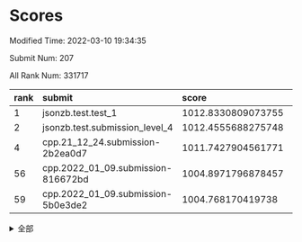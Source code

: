 # Scores

Modified Time: 2022-03-10 19:34:35

Submit Num: 207

All Rank Num: 331717

| rank |               submit               |       score        |       sigma        | pk_num |
| :--- | :--------------------------------- | :----------------- | :----------------- | :----- |
| 1    | jsonzb.test.test_1                 | 1012.8330809073755 | 0.7998635523249709 | 6406   |
| 2    | jsonzb.test.submission_level_4     | 1012.4555688275748 | 0.7850621064744964 | 6410   |
| 4    | cpp.21_12_24.submission-2b2ea0d7   | 1011.7427904561771 | 0.8015893576544874 | 6410   |
| 56   | cpp.2022_01_09.submission-816672bd | 1004.8971796878457 | 0.7101053469987898 | 6409   |
| 59   | cpp.2022_01_09.submission-5b0e3de2 | 1004.768170419738  | 0.7158789347934278 | 6407   |


<details>
<summary>全部</summary>

| rank |                 submit                 |       score        |       sigma        | pk_num |
| :--- | :------------------------------------- | :----------------- | :----------------- | :----- |
| 1    | jsonzb.test.test_1                     | 1012.8330809073755 | 0.7998635523249709 | 6406   |
| 2    | jsonzb.test.submission_level_4         | 1012.4555688275748 | 0.7850621064744964 | 6410   |
| 3    | gobigger.level_3.submission_level_3_14 | 1011.8288864342386 | 0.7710070189839059 | 6407   |
| 4    | cpp.21_12_24.submission-2b2ea0d7       | 1011.7427904561771 | 0.8015893576544874 | 6410   |
| 5    | gobigger.level_3.submission_level_3_41 | 1011.3487643139879 | 0.7661543334812334 | 6408   |
| 6    | gobigger.level_3.submission_level_3_25 | 1011.2940083702346 | 0.7945408275398071 | 6406   |
| 7    | gobigger.level_3.submission_level_3_45 | 1011.2849602859033 | 0.7678617641838655 | 6415   |
| 8    | gobigger.level_3.submission_level_3_17 | 1011.1649287574305 | 0.7741705841171361 | 6407   |
| 9    | gobigger.level_3.submission_level_3_23 | 1011.1037367531425 | 0.751866754589291  | 6410   |
| 10   | gobigger.level_3.submission_level_3_49 | 1010.8375092462361 | 0.7870183956870132 | 6411   |
| 11   | gobigger.level_3.submission_level_3_6  | 1010.8049766317757 | 0.7478735859365769 | 6416   |
| 12   | gobigger.level_3.submission_level_3_38 | 1010.724650324075  | 0.7452329812866191 | 6411   |
| 13   | gobigger.level_3.submission_level_3_8  | 1010.7208742797735 | 0.7459134740310414 | 6417   |
| 14   | gobigger.level_3.submission_level_3_39 | 1010.6437272583657 | 0.75194451890253   | 6413   |
| 15   | gobigger.level_3.submission_level_3_46 | 1010.5637716425149 | 0.7484082073291815 | 6412   |
| 16   | gobigger.level_3.submission_level_3_13 | 1010.5173484703458 | 0.7530356292104317 | 6410   |
| 17   | gobigger.level_3.submission_level_3_0  | 1010.4398718423129 | 0.7609053558038463 | 6407   |
| 18   | gobigger.level_3.submission_level_3_11 | 1010.3465710687324 | 0.7537764610610203 | 6409   |
| 19   | gobigger.level_3.submission_level_3_35 | 1010.2980612821882 | 0.7500078885883634 | 6408   |
| 20   | gobigger.level_3.submission_level_3_19 | 1010.2760203217231 | 0.7550205258571383 | 6408   |
| 21   | gobigger.level_3.submission_level_3_1  | 1010.191990259654  | 0.7876630447265979 | 6404   |
| 22   | gobigger.level_3.submission_level_3_2  | 1010.0734628192265 | 0.7516354375134152 | 6407   |
| 23   | gobigger.level_3.submission_level_3_24 | 1010.06425269817   | 0.7582601108689444 | 6417   |
| 24   | gobigger.level_3.submission_level_3_22 | 1010.0573511384691 | 0.7494177279601558 | 6410   |
| 25   | gobigger.level_3.submission_level_3_36 | 1010.0433175711347 | 0.7774649387404472 | 6411   |
| 26   | gobigger.level_3.submission_level_3_12 | 1010.018726949669  | 0.7616674825131929 | 6411   |
| 27   | gobigger.level_3.submission_level_3_7  | 1010.0185150314072 | 0.7591569811438419 | 6413   |
| 28   | gobigger.level_3.submission_level_3_26 | 1009.9697708999486 | 0.7723058978297195 | 6410   |
| 29   | gobigger.level_3.submission_level_3_9  | 1009.9636035559504 | 0.7638743974719748 | 6411   |
| 30   | gobigger.level_3.submission_level_3_37 | 1009.9594953093836 | 0.795995826356427  | 6416   |
| 31   | gobigger.level_3.submission_level_3_48 | 1009.9474160663237 | 0.7724307254596664 | 6406   |
| 32   | gobigger.level_3.submission_level_3_10 | 1009.9261071398928 | 0.7517769083082031 | 6413   |
| 33   | gobigger.level_3.submission_level_3_44 | 1009.9064351105676 | 0.7495664049886215 | 6408   |
| 34   | gobigger.level_3.submission_level_3_43 | 1009.8859311898625 | 0.7882959536526122 | 6413   |
| 35   | gobigger.level_3.submission_level_3_5  | 1009.8701341703572 | 0.7567039680605779 | 6411   |
| 36   | gobigger.level_3.submission_level_3_31 | 1009.8700682567736 | 0.7751711050806207 | 6410   |
| 37   | gobigger.level_3.submission_level_3_30 | 1009.8310481140478 | 0.7550017031339112 | 6411   |
| 38   | gobigger.level_3.submission_level_3_16 | 1009.8309399296887 | 0.7335430200751422 | 6409   |
| 39   | gobigger.level_3.submission_level_3_28 | 1009.8031184058544 | 0.7505711145617349 | 6411   |
| 40   | gobigger.level_3.submission_level_3_4  | 1009.6625700563574 | 0.7576694181105931 | 6411   |
| 41   | gobigger.level_3.submission_level_3_40 | 1009.6035908272802 | 0.7617509306945995 | 6408   |
| 42   | gobigger.level_3.submission_level_3_42 | 1009.590711879449  | 0.756840105790899  | 6408   |
| 43   | gobigger.level_3.submission_level_3_15 | 1009.4155400739046 | 0.7515609928384427 | 6408   |
| 44   | gobigger.level_3.submission_level_3_29 | 1009.3946912203295 | 0.7625548407392254 | 6406   |
| 45   | gobigger.level_3.submission_level_3_32 | 1009.2238200703226 | 0.7418970103961974 | 6405   |
| 46   | gobigger.level_3.submission_level_3_21 | 1009.171335618475  | 0.7570967070711618 | 6408   |
| 47   | gobigger.level_3.submission_level_3_27 | 1009.1505114998524 | 0.7645587300717486 | 6411   |
| 48   | gobigger.level_3.submission_level_3_33 | 1009.0664511073743 | 0.7525504093330564 | 6409   |
| 49   | gobigger.level_3.submission_level_3_34 | 1008.9725036497292 | 0.7443357441620079 | 6408   |
| 50   | gobigger.level_3.submission_level_3_18 | 1008.4518538327194 | 0.7557143692259959 | 6407   |
| 51   | gobigger.level_3.submission_level_3_20 | 1008.3855376907658 | 0.7281176103643504 | 6412   |
| 52   | gobigger.level_3.submission_level_3_3  | 1008.365896625284  | 0.7599700852280235 | 6410   |
| 53   | gobigger.level_3.submission_level_3_47 | 1008.3004603952231 | 0.7469363022206955 | 6412   |
| 54   | gobigger.level_1.submission_level_1_26 | 1005.4489222579424 | 0.7164104365206374 | 6407   |
| 55   | gobigger.level_1.submission_level_1_39 | 1005.2241782530973 | 0.7289565657124931 | 6409   |
| 56   | cpp.2022_01_09.submission-816672bd     | 1004.8971796878457 | 0.7101053469987898 | 6409   |
| 57   | gobigger.level_1.submission_level_1_16 | 1004.896166748366  | 0.737172193595026  | 6412   |
| 58   | gobigger.level_1.submission_level_1_29 | 1004.8278165134733 | 0.7232696334053551 | 6408   |
| 59   | cpp.2022_01_09.submission-5b0e3de2     | 1004.768170419738  | 0.7158789347934278 | 6407   |
| 60   | gobigger.level_1.submission_level_1_46 | 1004.6875813536178 | 0.7273816845067125 | 6410   |
| 61   | gobigger.level_1.submission_level_1_19 | 1004.4869840144836 | 0.727068676806855  | 6415   |
| 62   | gobigger.level_1.submission_level_1_4  | 1004.4586751483573 | 0.7151025478168237 | 6411   |
| 63   | gobigger.level_1.submission_level_1_17 | 1004.3654952826186 | 0.720151849423768  | 6412   |
| 64   | gobigger.level_1.submission_level_1_49 | 1004.0567910995205 | 0.7128525911278413 | 6413   |
| 65   | gobigger.level_1.submission_level_1_20 | 1004.0381272872883 | 0.7110224085032616 | 6406   |
| 66   | gobigger.level_1.submission_level_1_18 | 1003.9998929826683 | 0.7219252832891937 | 6412   |
| 67   | gobigger.level_1.submission_level_1_11 | 1003.9643570645289 | 0.7183818955027028 | 6408   |
| 68   | gobigger.level_1.submission_level_1_9  | 1003.8901809269769 | 0.7160854771076473 | 6412   |
| 69   | gobigger.level_1.submission_level_1_43 | 1003.8778688307121 | 0.7152432728236762 | 6413   |
| 70   | gobigger.level_1.submission_level_1_12 | 1003.8622421536662 | 0.7200686743760326 | 6411   |
| 71   | gobigger.level_1.submission_level_1_15 | 1003.8465948358968 | 0.7232551240929468 | 6408   |
| 72   | gobigger.level_1.submission_level_1_2  | 1003.8459707239416 | 0.7384850969529267 | 6409   |
| 73   | gobigger.level_1.submission_level_1_48 | 1003.7761640516096 | 0.7119120307222933 | 6412   |
| 74   | gobigger.level_1.submission_level_1_28 | 1003.7739283498069 | 0.7099263882760207 | 6410   |
| 75   | gobigger.level_1.submission_level_1_44 | 1003.7632373445492 | 0.7191786152001586 | 6411   |
| 76   | gobigger.level_1.submission_level_1_6  | 1003.7314379598985 | 0.7144051294115427 | 6411   |
| 77   | gobigger.level_1.submission_level_1_32 | 1003.696333980956  | 0.7226322422444852 | 6410   |
| 78   | gobigger.level_1.submission_level_1_27 | 1003.6642718943017 | 0.7269758873396249 | 6406   |
| 79   | gobigger.level_1.submission_level_1_5  | 1003.5767664272796 | 0.7035144691698197 | 6406   |
| 80   | gobigger.level_1.submission_level_1_45 | 1003.4496951452835 | 0.7037322604785723 | 6406   |
| 81   | gobigger.level_1.submission_level_1_25 | 1003.3920401174942 | 0.7239867743021839 | 6411   |
| 82   | gobigger.level_1.submission_level_1_8  | 1003.3587734784684 | 0.7163302765198718 | 6409   |
| 83   | gobigger.level_1.submission_level_1_7  | 1003.3238589364616 | 0.7104337722933216 | 6413   |
| 84   | gobigger.level_1.submission_level_1_37 | 1003.2829552862763 | 0.7175821417872776 | 6412   |
| 85   | gobigger.level_1.submission_level_1_42 | 1003.2425666311196 | 0.7112105478895624 | 6409   |
| 86   | gobigger.level_1.submission_level_1_14 | 1003.2291613613777 | 0.7240597327271825 | 6414   |
| 87   | gobigger.level_1.submission_level_1_31 | 1003.2174760353361 | 0.7255523674297892 | 6411   |
| 88   | gobigger.level_1.submission_level_1_36 | 1003.1193152540114 | 0.720680703708975  | 6406   |
| 89   | gobigger.level_1.submission_level_1_35 | 1003.0957918470205 | 0.7041846567270922 | 6411   |
| 90   | gobigger.level_1.submission_level_1_33 | 1003.0406425888457 | 0.7167121980853717 | 6406   |
| 91   | gobigger.level_1.submission_level_1_40 | 1003.022968779006  | 0.7028337301588459 | 6409   |
| 92   | gobigger.level_1.submission_level_1_30 | 1002.9450018471985 | 0.7189424503707849 | 6410   |
| 93   | gobigger.level_1.submission_level_1_41 | 1002.8318353278751 | 0.7046875052307157 | 6407   |
| 94   | gobigger.level_1.submission_level_1_24 | 1002.7478168897588 | 0.7164370407853833 | 6410   |
| 95   | gobigger.level_1.submission_level_1_3  | 1002.7462599772766 | 0.7212884686500068 | 6410   |
| 96   | gobigger.level_1.submission_level_1_13 | 1002.5948019673115 | 0.7159487867092682 | 6412   |
| 97   | gobigger.level_1.submission_level_1_21 | 1002.5109516889963 | 0.7108969560366465 | 6414   |
| 98   | gobigger.level_1.submission_level_1_34 | 1002.4316066123262 | 0.7109818866311508 | 6407   |
| 99   | gobigger.level_1.submission_level_1_22 | 1002.3941009951325 | 0.7184934807850633 | 6409   |
| 100  | gobigger.level_1.submission_level_1_10 | 1002.3665947002457 | 0.7129508619080871 | 6410   |
| 101  | gobigger.level_1.submission_level_1_0  | 1002.2832786386572 | 0.7200720658664822 | 6413   |
| 102  | gobigger.level_1.submission_level_1_1  | 1002.2678896755295 | 0.7181369693081793 | 6417   |
| 103  | gobigger.level_1.submission_level_1_23 | 1002.088553630824  | 0.7054218019079262 | 6411   |
| 104  | gobigger.level_1.submission_level_1_38 | 1002.0527352458923 | 0.7092872442222584 | 6408   |
| 105  | gobigger.level_1.submission_level_1_47 | 1001.9987205868125 | 0.7161761126157994 | 6414   |
| 106  | gobigger.random.submission_random_15   | 997.7044180965726  | 0.7123879647783281 | 6412   |
| 107  | gobigger.random.submission_random_46   | 997.6111530963184  | 0.7062074707428561 | 6410   |
| 108  | gobigger.random.submission_random_33   | 997.0835249067703  | 0.7080545363802646 | 6411   |
| 109  | gobigger.random.submission_random_11   | 997.0240034436221  | 0.7115675673027749 | 6407   |
| 110  | gobigger.random.submission_random_48   | 996.995805378104   | 0.7147553974510132 | 6408   |
| 111  | gobigger.random.submission_random_43   | 996.9711377941668  | 0.6992748009396311 | 6405   |
| 112  | gobigger.random.submission_random_5    | 996.6696864668362  | 0.7128498412027803 | 6408   |
| 113  | gobigger.random.submission_random_32   | 996.4445762433801  | 0.7291999873270205 | 6397   |
| 114  | gobigger.random.submission_random_49   | 996.4424521519035  | 0.7114575779930924 | 6411   |
| 115  | gobigger.random.submission_random_22   | 996.4110554104572  | 0.7090711052321059 | 6410   |
| 116  | gobigger.random.submission_random_25   | 996.3602869809895  | 0.7132551442542591 | 6406   |
| 117  | gobigger.random.submission_random_12   | 996.3154323448981  | 0.7077980516971099 | 6412   |
| 118  | gobigger.random.submission_random_24   | 996.2834259669489  | 0.7332950767265976 | 6412   |
| 119  | gobigger.random.submission_random_18   | 996.2703251573917  | 0.7165886506206434 | 6413   |
| 120  | gobigger.random.submission_random_9    | 996.2250403570089  | 0.7075653425774743 | 6409   |
| 121  | gobigger.random.submission_random_0    | 996.2117591233467  | 0.7005423908931068 | 6413   |
| 122  | gobigger.random.submission_random_47   | 996.1621635429922  | 0.7111878613687355 | 6410   |
| 123  | gobigger.random.submission_random_30   | 996.1568591414253  | 0.7166033158218971 | 6408   |
| 124  | gobigger.random.submission_random_37   | 996.1277578042275  | 0.7016124038178121 | 6411   |
| 125  | gobigger.random.submission_random_36   | 996.1106592938784  | 0.7233404140906977 | 6408   |
| 126  | gobigger.random.submission_random_42   | 996.0980358413451  | 0.713233383559753  | 6410   |
| 127  | gobigger.random.submission_random_6    | 996.035355004548   | 0.7186493480065651 | 6410   |
| 128  | gobigger.random.submission_random_44   | 996.0162221309394  | 0.728892115377167  | 6411   |
| 129  | gobigger.random.submission_random_19   | 996.0009944990232  | 0.7033822630395566 | 6413   |
| 130  | gobigger.random.submission_random_41   | 995.980965379015   | 0.7102685928508129 | 6410   |
| 131  | gobigger.random.submission_random_27   | 995.9551480004892  | 0.7187041514899776 | 6411   |
| 132  | gobigger.random.submission_random_45   | 995.9107166699723  | 0.6962395003612826 | 6409   |
| 133  | gobigger.random.submission_random_31   | 995.9060416630323  | 0.7043034444906662 | 6414   |
| 134  | gobigger.random.submission_random_17   | 995.8883717881629  | 0.7171457746346861 | 6405   |
| 135  | gobigger.random.submission_random_8    | 995.8327845632723  | 0.7148539597527014 | 6413   |
| 136  | gobigger.random.submission_random_13   | 995.8297872419727  | 0.7224480373345687 | 6408   |
| 137  | gobigger.random.submission_random_21   | 995.7333286091001  | 0.7122426404212265 | 6411   |
| 138  | gobigger.random.submission_random_2    | 995.6387144259313  | 0.7016448160026397 | 6414   |
| 139  | gobigger.random.submission_random_38   | 995.5909569615044  | 0.7342890398314973 | 6415   |
| 140  | gobigger.random.submission_random_1    | 995.5284007601994  | 0.715516344498375  | 6404   |
| 141  | gobigger.random.submission_random_26   | 995.4841752731304  | 0.7101060912464368 | 6407   |
| 142  | gobigger.random.submission_random_4    | 995.472593074674   | 0.7023233347772272 | 6404   |
| 143  | gobigger.random.submission_random_39   | 995.4503773486506  | 0.7090510420313025 | 6408   |
| 144  | gobigger.random.submission_random_23   | 995.4274389954799  | 0.7163385647721707 | 6418   |
| 145  | gobigger.random.submission_random_29   | 995.4220252436054  | 0.7036636572111902 | 6407   |
| 146  | gobigger.random.submission_random_34   | 995.3868907343228  | 0.7126362984651271 | 6414   |
| 147  | gobigger.random.submission_random_7    | 995.2121231532723  | 0.7111221036833741 | 6409   |
| 148  | gobigger.random.submission_random_20   | 995.1954514534814  | 0.7168940505182518 | 6409   |
| 149  | gobigger.random.submission_random_40   | 995.1858527695424  | 0.7210217623730214 | 6409   |
| 150  | gobigger.random.submission_random_16   | 995.1308033667956  | 0.713608137246677  | 6412   |
| 151  | gobigger.random.submission_random_14   | 995.0099498956178  | 0.7176735194226325 | 6406   |
| 152  | gobigger.random.submission_random_35   | 994.9713759135392  | 0.7198141506756175 | 6413   |
| 153  | gobigger.random.submission_random_10   | 994.9630144517993  | 0.7107784426931055 | 6412   |
| 154  | gobigger.random.submission_random_3    | 994.6192781470398  | 0.7217051816298455 | 6416   |
| 155  | gobigger.random.submission_random_28   | 994.259105061595   | 0.7161171174702017 | 6414   |
| 156  | gobigger.level_2.submission_level_2_2  | 993.5241545775262  | 0.72658817380394   | 6411   |
| 157  | gobigger.level_2.submission_level_2_5  | 993.5174601118734  | 0.7558027758765863 | 6407   |
| 158  | gobigger.level_2.submission_level_2_33 | 993.4753906574441  | 0.7406568521101862 | 6410   |
| 159  | gobigger.level_2.submission_level_2_41 | 993.3978411626074  | 0.7341624573613471 | 6405   |
| 160  | gobigger.level_2.submission_level_2_9  | 993.3216175991047  | 0.7327988587129612 | 6414   |
| 161  | gobigger.level_2.submission_level_2_30 | 993.1826281339191  | 0.7476081398122782 | 6409   |
| 162  | gobigger.level_2.submission_level_2_11 | 993.1467170124087  | 0.7362044773651398 | 6408   |
| 163  | gobigger.level_2.submission_level_2_19 | 993.1315625192872  | 0.7428399522939619 | 6409   |
| 164  | gobigger.level_2.submission_level_2_49 | 992.904385518813   | 0.7322264895810061 | 6411   |
| 165  | gobigger.level_2.submission_level_2_18 | 992.8472032034791  | 0.7393053984890812 | 6412   |
| 166  | gobigger.level_2.submission_level_2_48 | 992.7495943707487  | 0.7477309979718536 | 6410   |
| 167  | gobigger.level_2.submission_level_2_8  | 992.6789188900201  | 0.7313294937171244 | 6411   |
| 168  | gobigger.level_2.submission_level_2_3  | 992.6746103824079  | 0.742993980628401  | 6411   |
| 169  | gobigger.level_2.submission_level_2_39 | 992.6565608919659  | 0.7514171984401408 | 6413   |
| 170  | gobigger.level_2.submission_level_2_32 | 992.5741614445371  | 0.7347868096932142 | 6408   |
| 171  | gobigger.level_2.submission_level_2_20 | 992.5057577889442  | 0.7332062784631547 | 6409   |
| 172  | gobigger.level_2.submission_level_2_40 | 992.3144266278723  | 0.7412728064606693 | 6409   |
| 173  | gobigger.level_2.submission_level_2_27 | 992.2782493815472  | 0.7474018655645845 | 6408   |
| 174  | gobigger.level_2.submission_level_2_46 | 992.0586185090947  | 0.7443657399849956 | 6411   |
| 175  | gobigger.level_2.submission_level_2_28 | 992.0447895395384  | 0.755392679662873  | 6410   |
| 176  | gobigger.level_2.submission_level_2_16 | 991.9903313368072  | 0.7410475826247817 | 6407   |
| 177  | gobigger.level_2.submission_level_2_22 | 991.9663998424677  | 0.7502736808366638 | 6414   |
| 178  | gobigger.level_2.submission_level_2_36 | 991.9414063119061  | 0.753606416662968  | 6412   |
| 179  | gobigger.level_2.submission_level_2_44 | 991.9231155779639  | 0.750421704182435  | 6407   |
| 180  | gobigger.level_2.submission_level_2_15 | 991.9054814811523  | 0.7558132697497908 | 6415   |
| 181  | gobigger.level_2.submission_level_2_12 | 991.8805406361772  | 0.7495875143937604 | 6414   |
| 182  | gobigger.level_2.submission_level_2_23 | 991.8038156890425  | 0.7337904589564249 | 6408   |
| 183  | gobigger.level_2.submission_level_2_7  | 991.7902023927683  | 0.7564470354916367 | 6412   |
| 184  | gobigger.level_2.submission_level_2_45 | 991.7527130183454  | 0.7579728736773954 | 6412   |
| 185  | gobigger.level_2.submission_level_2_21 | 991.7199559983416  | 0.7743708276556223 | 6409   |
| 186  | gobigger.level_2.submission_level_2_0  | 991.6330389842366  | 0.7810657020670151 | 6403   |
| 187  | gobigger.level_2.submission_level_2_24 | 991.6122489486515  | 0.7554487661527928 | 6414   |
| 188  | gobigger.level_2.submission_level_2_38 | 991.6112794840236  | 0.7532046826556443 | 6409   |
| 189  | gobigger.level_2.submission_level_2_31 | 991.596408566113   | 0.742291136396497  | 6412   |
| 190  | gobigger.level_2.submission_level_2_37 | 991.5850229705579  | 0.7741962832020881 | 6411   |
| 191  | gobigger.level_2.submission_level_2_10 | 991.4239563533611  | 0.757255696368082  | 6410   |
| 192  | gobigger.level_2.submission_level_2_47 | 991.3706242700512  | 0.7544415115760502 | 6412   |
| 193  | gobigger.level_2.submission_level_2_43 | 991.3154649855859  | 0.7538202189036532 | 6405   |
| 194  | gobigger.level_2.submission_level_2_13 | 991.3061921236169  | 0.754612490262914  | 6406   |
| 195  | gobigger.level_2.submission_level_2_26 | 991.2922302194452  | 0.7445017315970206 | 6411   |
| 196  | gobigger.level_2.submission_level_2_25 | 991.1735831029682  | 0.7656975044774187 | 6411   |
| 197  | gobigger.level_2.submission_level_2_1  | 991.1681754549619  | 0.7581370458368787 | 6408   |
| 198  | gobigger.level_2.submission_level_2_6  | 991.1231242739532  | 0.7421869594594567 | 6408   |
| 199  | gobigger.level_2.submission_level_2_34 | 991.0486199416418  | 0.7463152989098154 | 6410   |
| 200  | gobigger.level_2.submission_level_2_42 | 990.9764772582391  | 0.7573238147669598 | 6412   |
| 201  | gobigger.level_2.submission_level_2_14 | 990.8719565546266  | 0.7522220708045317 | 6409   |
| 202  | gobigger.level_2.submission_level_2_17 | 990.8338914410741  | 0.7750131323346303 | 6410   |
| 203  | gobigger.level_2.submission_level_2_35 | 990.7850827384917  | 0.7579283265833492 | 6411   |
| 204  | gobigger.level_2.submission_level_2_4  | 990.6040616740001  | 0.7403934372602264 | 6407   |
| 205  | gobigger.level_2.submission_level_2_29 | 990.4895887545891  | 0.7770671510536421 | 6414   |
| 206  | gobigger.none.submission_none_0        | 977.4563140380413  | 1.2876869411123635 | 6414   |
| 207  | gobigger.none.submission_none_1        | 976.3884013611975  | 1.343562255971039  | 6408   |

</details>